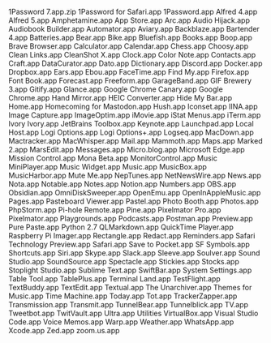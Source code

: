 1Password 7.app.zip
1Password for Safari.app
1Password.app
Alfred 4.app
Alfred 5.app
Amphetamine.app
App Store.app
Arc.app
Audio Hijack.app
Audiobook Builder.app
Automator.app
Aviary.app
Backblaze.app
Bartender 4.app
Batteries.app
Bear.app
Bike.app
Bluefish.app
Books.app
Boop.app
Brave Browser.app
Calculator.app
Calendar.app
Chess.app
Choosy.app
Clean Links.app
CleanShot X.app
Clock.app
Color Note.app
Contacts.app
Craft.app
DataCurator.app
Dato.app
Dictionary.app
Discord.app
Docker.app
Dropbox.app
Ears.app
Ebou.app
FaceTime.app
Find My.app
Firefox.app
Font Book.app
Forecast.app
Freeform.app
GarageBand.app
GIF Brewery 3.app
Gitify.app
Glance.app
Google Chrome Canary.app
Google Chrome.app
Hand Mirror.app
HEIC Converter.app
Hide My Bar.app
Home.app
Homecoming for Mastodon.app
Hush.app
Iconset.app
IINA.app
Image Capture.app
ImageOptim.app
iMovie.app
iStat Menus.app
iTerm.app
Ivory
Ivory.app
JetBrains Toolbox.app
Keynote.app
Launchpad.app
Local Host.app
Logi Options.app
Logi Options+.app
Logseq.app
MacDown.app
Mactracker.app
MacWhisper.app
Mail.app
Mammoth.app
Maps.app
Marked 2.app
MarsEdit.app
Messages.app
Micro.blog.app
Microsoft Edge.app
Mission Control.app
Mona Beta.app
MonitorControl.app
Music MiniPlayer.app
Music Widget.app
Music.app
MusicBox.app
MusicHarbor.app
Mute Me.app
NepTunes.app
NetNewsWire.app
News.app
Nota.app
Notable.app
Notes.app
Notion.app
Numbers.app
OBS.app
Obsidian.app
OmniDiskSweeper.app
OpenEmu.app
OpenInAppleMusic.app
Pages.app
Pasteboard Viewer.app
Pastel.app
Photo Booth.app
Photos.app
PhpStorm.app
Pi-hole Remote.app
Pine.app
Pixelmator Pro.app
Pixelmator.app
Playgrounds.app
Podcasts.app
Postman.app
Preview.app
Pure Paste.app
Python 2.7
QLMarkdown.app
QuickTime Player.app
Raspberry Pi Imager.app
Rectangle.app
Redact.app
Reminders.app
Safari Technology Preview.app
Safari.app
Save to Pocket.app
SF Symbols.app
Shortcuts.app
Siri.app
Skype.app
Slack.app
Sleeve.app
Soulver.app
Sound Studio.app
SoundSource.app
Spectacle.app
Stickies.app
Stocks.app
Stoplight Studio.app
Sublime Text.app
SwiftBar.app
System Settings.app
Table Tool.app
TablePlus.app
Terminal Land.app
TestFlight.app
TextBuddy.app
TextEdit.app
Textual.app
The Unarchiver.app
Themes for Music.app
Time Machine.app
Today.app
Tot.app
TrackerZapper.app
Transmission.app
Transmit.app
TunnelBear.app
Tunnelblick.app
TV.app
Tweetbot.app
TwitVault.app
Ultra.app
Utilities
VirtualBox.app
Visual Studio Code.app
Voice Memos.app
Warp.app
Weather.app
WhatsApp.app
Xcode.app
Zed.app
zoom.us.app